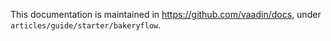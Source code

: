 This documentation is maintained in https://github.com/vaadin/docs, under `articles/guide/starter/bakeryflow`.
